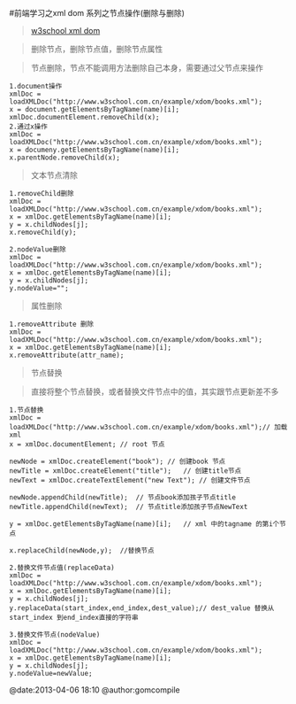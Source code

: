 #前端学习之xml dom 系列之节点操作(删除与删除)
>[w3school xml dom](http://www.w3school.com.cn/xmldom/index.asp) 

>删除节点，删除节点值，删除节点属性

>节点删除，节点不能调用方法删除自己本身，需要通过父节点来操作
    
    1.document操作
    xmlDoc = loadXMLDoc("http://www.w3school.com.cn/example/xdom/books.xml");
    x = document.getElementsByTagName(name)[i];
    xmlDoc.documentElement.removeChild(x);
    2.通过x操作
    xmlDoc = loadXMLDoc("http://www.w3school.com.cn/example/xdom/books.xml");
    x = documeny.getElementsByTagName(name)[i];
    x.parentNode.removeChild(x);

>文本节点清除
  
    1.removeChild删除
    xmlDoc = loadXMLDoc("http://www.w3school.com.cn/example/xdom/books.xml");
    x = xmlDoc.getElementsByTagName(name)[i];
    y = x.childNodes[j];
    x.removeChild(y);

    2.nodeValue删除
    xmlDoc = loadXMLDoc("http://www.w3school.com.cn/example/xdom/books.xml");
    x = xmlDoc.getElementsByTagName(name)[i];
    y = x.childNodes[j];
    y.nodeValue="";
    
>属性删除

    1.removeAttribute 删除
    xmlDoc = loadXMLDoc("http://www.w3school.com.cn/example/xdom/books.xml");
    x = xmlDoc.getElementsByTagName(name)[i];
    x.removeAttribute(attr_name);

>节点替换

>直接将整个节点替换，或者替换文件节点中的值，其实跟节点更新差不多

    1.节点替换
    xmlDoc = loadXMLDoc("http://www.w3school.com.cn/example/xdom/books.xml");// 加载xml
    x = xmlDoc.documentElement; // root 节点
    
    newNode = xmlDoc.createElement("book"); // 创建book 节点
    newTitle = xmlDoc.createElement("title");   // 创建title节点
    newText = xmlDoc.createTextElement("new Text"); // 创建文件节点
    
    newNode.appendChild(newTitle);  // 节点book添加孩子节点title
    newTitle.appendChild(newText);  // 节点title添加孩子节点NewText
    
    y = xmlDoc.getElementsByTagName(name)[i];   // xml 中的tagname 的第i个节点
    
    x.replaceChild(newNode,y);  //替换节点

    2.替换文件节点值(replaceData)
    xmlDoc = loadXMLDoc("http://www.w3school.com.cn/example/xdom/books.xml");
    x = xmlDoc.getElementsByTagName(name)[i];
    y = x.childNodes[j];
    y.replaceData(start_index,end_index,dest_value);// dest_value 替换从start_index 到end_index直接的字符串
    
    3.替换文件节点(nodeValue)
    xmlDoc = loadXMLDoc("http://www.w3school.com.cn/example/xdom/books.xml");
    x = xmlDoc.getElementsByTagName(name)[i];
    y = x.childNodes[j];
    y.nodeValue=newValue;
    

@date:2013-04-06 18:10 @author:gomcompile
    










